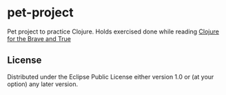 # pet-project

Pet project to practice Clojure. 
Holds exercised done while reading [Clojure for the Brave and True](http://www.braveclojure.com/clojure-for-the-brave-and-true/)

## License

Distributed under the Eclipse Public License either version 1.0 or (at
your option) any later version.
